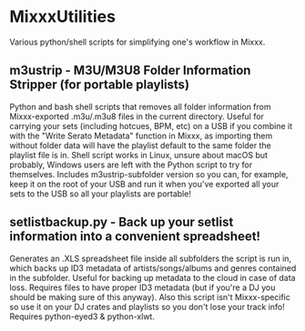 # MixxxUtilities
Various python/shell scripts for simplifying one's workflow in Mixxx. 

## m3ustrip - M3U/M3U8 Folder Information Stripper (for portable playlists)
Python and bash shell scripts that removes all folder information from Mixxx-exported .m3u/.m3u8 files in the current directory. Useful for carrying your sets (including hotcues, BPM, etc) on a USB if you combine it with the "Write Serato Metadata" function in Mixxx, as importing them without folder data will have the playlist default to the same folder the playlist file is in. Shell script works in Linux, unsure about macOS but probably, Windows users are left with the Python script to try for themselves. Includes m3ustrip-subfolder version so you can, for example, keep it on the root of your USB and run it when you've exported all your sets to the USB so all your playlists are portable! 

## setlistbackup.py - Back up your setlist information into a convenient spreadsheet!
Generates an .XLS spreadsheet file inside all subfolders the script is run in, which backs up ID3 metadata of artists/songs/albums and genres contained in the subfolder. Useful for backing up metadata to the cloud in case of data loss. Requires files to have proper ID3 metadata (but if you're a DJ you should be making sure of this anyway). Also this script isn't Mixxx-specific so use it on your DJ crates and playlists so you don't lose your track info! Requires python-eyed3 & python-xlwt.
